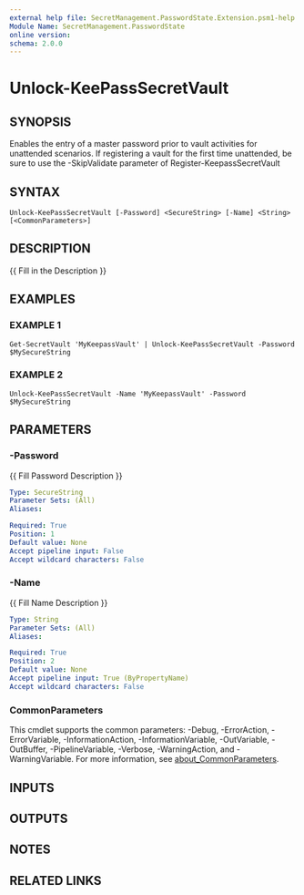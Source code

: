 ```yaml
---
external help file: SecretManagement.PasswordState.Extension.psm1-help.xml
Module Name: SecretManagement.PasswordState
online version:
schema: 2.0.0
---
```


# Unlock-KeePassSecretVault

## SYNOPSIS
Enables the entry of a master password prior to vault activities for unattended scenarios. 
If registering a vault for the first time unattended, be sure to use the -SkipValidate parameter of Register-KeepassSecretVault

## SYNTAX

```
Unlock-KeePassSecretVault [-Password] <SecureString> [-Name] <String> [<CommonParameters>]
```

## DESCRIPTION
{{ Fill in the Description }}

## EXAMPLES

### EXAMPLE 1
```
Get-SecretVault 'MyKeepassVault' | Unlock-KeePassSecretVault -Password $MySecureString
```

### EXAMPLE 2
```
Unlock-KeePassSecretVault -Name 'MyKeepassVault' -Password $MySecureString
```

## PARAMETERS

### -Password
{{ Fill Password Description }}

```yaml
Type: SecureString
Parameter Sets: (All)
Aliases:

Required: True
Position: 1
Default value: None
Accept pipeline input: False
Accept wildcard characters: False
```

### -Name
{{ Fill Name Description }}

```yaml
Type: String
Parameter Sets: (All)
Aliases:

Required: True
Position: 2
Default value: None
Accept pipeline input: True (ByPropertyName)
Accept wildcard characters: False
```

### CommonParameters
This cmdlet supports the common parameters: -Debug, -ErrorAction, -ErrorVariable, -InformationAction, -InformationVariable, -OutVariable, -OutBuffer, -PipelineVariable, -Verbose, -WarningAction, and -WarningVariable. For more information, see [about_CommonParameters](http://go.microsoft.com/fwlink/?LinkID=113216).

## INPUTS

## OUTPUTS

## NOTES

## RELATED LINKS
